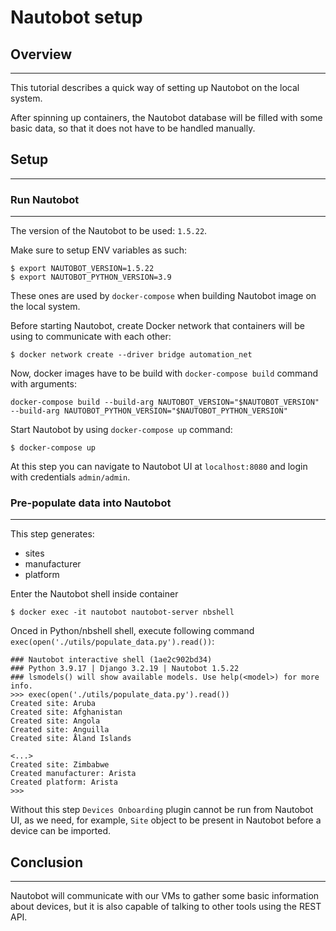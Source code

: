# Nautobot setup

## Overview
-----------
This tutorial describes a quick way of setting up Nautobot on the local system.

After spinning up containers, the Nautobot database will be filled with some basic data, so that it does not have to be handled manually. 


## Setup
--------

### Run Nautobot
----------------

The version of the Nautobot to be used: `1.5.22`.

Make sure to setup ENV variables as such:
```
$ export NAUTOBOT_VERSION=1.5.22
$ export NAUTOBOT_PYTHON_VERSION=3.9
```

These ones are used by `docker-compose` when building Nautobot image on the local system.

Before starting Nautobot, create Docker network that containers will be using to communicate with each other:
```
$ docker network create --driver bridge automation_net
```

Now, docker images have to be build with `docker-compose build` command with arguments:

```
docker-compose build --build-arg NAUTOBOT_VERSION="$NAUTOBOT_VERSION" --build-arg NAUTOBOT_PYTHON_VERSION="$NAUTOBOT_PYTHON_VERSION"
```

Start Nautobot by using `docker-compose up` command:
```
$ docker-compose up
```

At this step you can navigate to Nautobot UI at `localhost:8080` and login with credentials `admin/admin`.

### Pre-populate data into Nautobot
----------------------------------

This step generates:
- sites
- manufacturer
- platform

Enter the Nautobot shell inside container

```
$ docker exec -it nautobot nautobot-server nbshell

```

Onced in Python/nbshell shell, execute following command `exec(open('./utils/populate_data.py').read())`:
```
### Nautobot interactive shell (1ae2c902bd34)
### Python 3.9.17 | Django 3.2.19 | Nautobot 1.5.22
### lsmodels() will show available models. Use help(<model>) for more info.
>>> exec(open('./utils/populate_data.py').read())
Created site: Aruba
Created site: Afghanistan
Created site: Angola
Created site: Anguilla
Created site: Åland Islands

<...>
Created site: Zimbabwe
Created manufacturer: Arista
Created platform: Arista
>>>
```

Without this step `Devices Onboarding` plugin cannot be run from Nautobot UI, as we need, for example, `Site` object to be present in Nautobot before a device can be imported.

## Conclusion
-------------

Nautobot will communicate with our VMs to gather some basic information about devices, but it is also capable of talking to other tools using the REST API.

